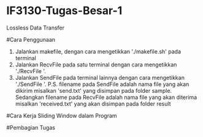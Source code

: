 # IF3130-Tugas-Besar-1
Lossless Data Transfer

#Cara Penggunaan

1. Jalankan makefile, dengan cara mengetikkan './makefile.sh' pada terminal
2. Jalankan RecvFile pada satu terminal dengan cara mengetikkan './RecvFile <Filename> <Windowsize> <Buffersize> <Port>'.
3. Jalankan SendFile pada terminal lainnya dengan cara mengetikkan './SendFile <Filename> <Windowsize> <Buffersize> <DestinationIP> <DestinationPort>'.
P.S. filename pada SendFile adalah nama file yang akan dikirim misalkan 'send.txt' yang disimpan pada folder sample. Sedangkan filename pada RecvFile adalah nama file yang akan diterima misalkan 'received.txt' yang akan disimpan pada folder result   

#Cara Kerja Sliding Window dalam Program


#Pembagian Tugas